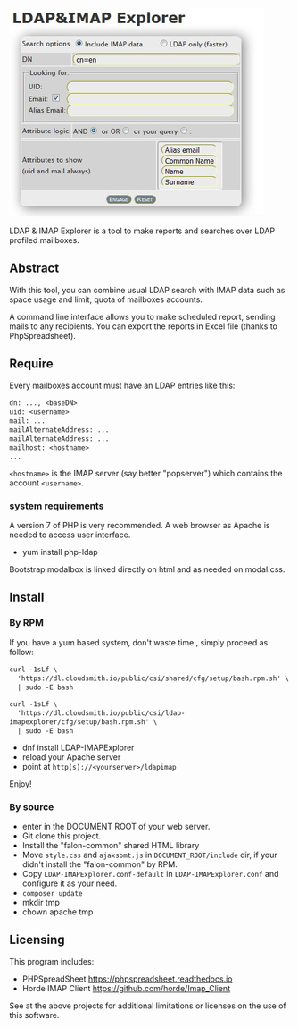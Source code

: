 ![Initial view](screenshot.jpg)

LDAP &amp; IMAP Explorer is a tool to make reports and searches over LDAP profiled mailboxes.

## Abstract
With this tool, you can combine usual LDAP search with IMAP data such as space usage and limit, quota of mailboxes accounts.

A command line interface allows you to make scheduled report, sending mails to any recipients. You can export the reports in Excel file (thanks to PhpSpreadsheet).

## Require
Every mailboxes account must have an LDAP entries like this:

```
dn: ..., <baseDN>
uid: <username>
mail: ...
mailAlternateAddress: ...
mailAlternateAddress: ...
mailhost: <hostname>
...
```

`<hostname>` is the IMAP server (say better "popserver") which contains the account `<username>`.

### system requirements
A version 7 of PHP is very recommended. A web browser as Apache is needed to access user interface.
- yum install php-ldap

Bootstrap modalbox is linked directly on html and as needed on modal.css.

## Install
### By RPM
If you have a yum based system, don't waste time , simply proceed as follow:
```
curl -1sLf \
  'https://dl.cloudsmith.io/public/csi/shared/cfg/setup/bash.rpm.sh' \
  | sudo -E bash
```

```
curl -1sLf \
  'https://dl.cloudsmith.io/public/csi/ldap-imapexplorer/cfg/setup/bash.rpm.sh' \
  | sudo -E bash
```
- dnf install LDAP-IMAPExplorer
- reload your Apache server
- point at `http(s)://<yourserver>/ldapimap`

Enjoy!

### By source
- enter in the DOCUMENT ROOT of your web server.
- Git clone this project.
- Install the "falon-common" shared HTML library
- Move `style.css` and `ajaxsbmt.js` in `DOCUMENT_ROOT/include` dir, if your didn't install the "falon-common" by RPM.
- Copy `LDAP-IMAPExplorer.conf-default` in `LDAP-IMAPExplorer.conf` and configure it as your need.
- `composer update`
- mkdir tmp
- chown apache tmp

## Licensing
This program includes:
- PHPSpreadSheet https://phpspreadsheet.readthedocs.io
- Horde IMAP Client https://github.com/horde/Imap_Client

See at the above projects for additional limitations or licenses on the use of this software.
